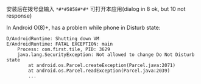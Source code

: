 安装后在拨号盘输入 `*#*#5858#*#*` 可打开本应用(dialog in 8 ok,  but 10 not response)


In Android O(8)+, has a problem while phone in Disturb state:
```text
D/AndroidRuntime: Shutting down VM
E/AndroidRuntime: FATAL EXCEPTION: main
    Process: com.first.tile, PID: 3629
    java.lang.SecurityException: Not allowed to change Do Not Disturb state
        at android.os.Parcel.createException(Parcel.java:2071)
        at android.os.Parcel.readException(Parcel.java:2039)
        ...
```